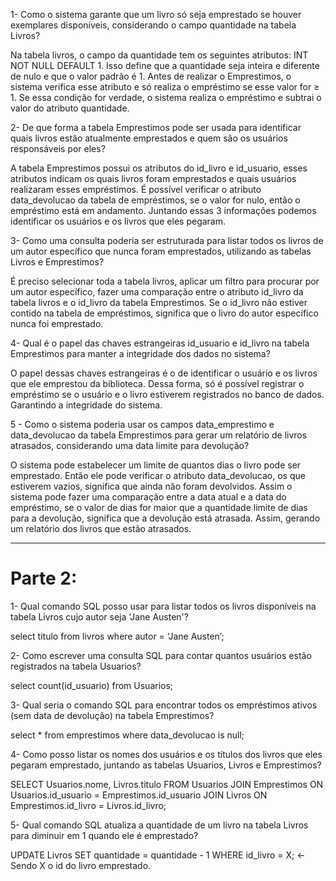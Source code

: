 
1- Como o sistema garante que um livro só seja emprestado se houver exemplares disponíveis, considerando o campo quantidade na tabela Livros?

Na tabela livros, o campo da quantidade tem os seguintes atributos: INT NOT NULL DEFAULT 1. Isso define que a quantidade seja inteira e diferente de nulo e que o valor padrão é 1. Antes de realizar o Emprestimos, o sistema verifica esse atributo e só realiza o empréstimo se esse valor for ≥ 1. Se essa condição for verdade, o sistema realiza o empréstimo e subtrai o valor do atributo quantidade.


2- De que forma a tabela Emprestimos pode ser usada para identificar quais livros estão atualmente emprestados e quem são os usuários responsáveis por eles?

A tabela Emprestimos possui os atributos do id_livro e id_usuario, esses atributos indicam os quais livros foram emprestados e quais usuários realizaram esses empréstimos. É possível verificar o atributo data_devolucao da tabela de empréstimos, se o valor for nulo, então o empréstimo está em andamento. Juntando essas 3 informações podemos identificar os usuários e os livros que eles pegaram.


3- Como uma consulta poderia ser estruturada para listar todos os livros de um autor específico que nunca foram emprestados, utilizando as tabelas Livros e Emprestimos?

É preciso selecionar toda a tabela livros, aplicar um filtro para procurar por um autor específico, fazer uma comparação entre o atributo id_livro da tabela livros e o id_livro da tabela Emprestimos. Se o id_livro não estiver contido na tabela de empréstimos, significa que o livro do autor específico nunca foi emprestado.


4- Qual é o papel das chaves estrangeiras id_usuario e id_livro na tabela Emprestimos para manter a integridade dos dados no sistema?

O papel dessas chaves estrangeiras é o de identificar o usuário e os livros que ele emprestou da biblioteca. Dessa forma, só é possível registrar o empréstimo se o usuário e o livro estiverem registrados no banco de dados. Garantindo a integridade do sistema.


5 - Como o sistema poderia usar os campos data_emprestimo e data_devolucao da tabela Emprestimos para gerar um relatório de livros atrasados, considerando uma data limite para devolução?

O sistema pode estabelecer um limite de quantos dias o livro pode ser emprestado. Então ele pode verificar o atributo data_devolucao, os que estiverem vazios, significa que ainda não foram devolvidos. Assim o sistema pode fazer uma comparação entre a data atual e a data do empréstimo, se o valor de dias for maior que a quantidade limite de dias para a devolução, significa que a devolução está atrasada. Assim, gerando um relatório dos livros que estão atrasados.


---

# Parte 2:

1- Qual comando SQL posso usar para listar todos os livros disponíveis na tabela Livros cujo autor seja 'Jane Austen'?

select titulo from livros where autor = ‘Jane Austen’;


2- Como escrever uma consulta SQL para contar quantos usuários estão registrados na tabela Usuarios?

select count(id_usuario) from Usuarios;


3- Qual seria o comando SQL para encontrar todos os empréstimos ativos (sem data de devolução) na tabela Emprestimos?

select * from emprestimos where data_devolucao is null;


4- Como posso listar os nomes dos usuários e os títulos dos livros que eles pegaram emprestado, juntando as tabelas Usuarios, Livros e Emprestimos?


SELECT Usuarios.nome, Livros.titulo FROM Usuarios JOIN Emprestimos ON Usuarios.id_usuario = Emprestimos.id_usuario JOIN Livros ON Emprestimos.id_livro = Livros.id_livro;


5- Qual comando SQL atualiza a quantidade de um livro na tabela Livros para diminuir em 1 quando ele é emprestado?

UPDATE Livros SET quantidade = quantidade - 1 WHERE id_livro = X; ← Sendo X o id do livro emprestado.